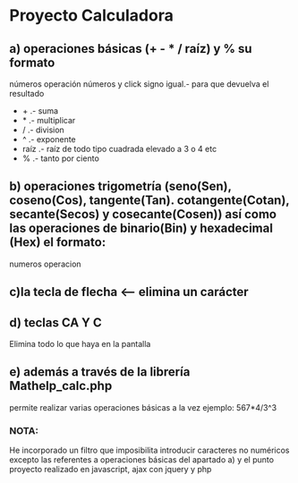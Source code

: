 ﻿<h1>Proyecto Calculadora</h1>
<h2>a) operaciones básicas (+ - * / raíz) y % su formato</h2>
       <span>  números operación números y click signo igual.- para que devuelva el resultado</span>
    <ul>
        <li> + .- suma </li>
        <li> * .- multiplicar</li>
        <li> / .- division</li>
        <li> ^ .- exponente</li>
        <li> raíz .- raíz de todo tipo cuadrada elevado a 3 o 4 etc</li>
        <li> % .- tanto por ciento</li>
    </ul>

<h2>b) operaciones trigometría (seno(Sen), coseno(Cos), tangente(Tan). cotangente(Cotan), secante(Secos) y cosecante(Cosen)) así como las operaciones de binario(Bin) y hexadecimal (Hex) el formato:</h2>
   <span> numeros operacion</span> 

<h2>c)la tecla de flecha <-- elimina un carácter</h2>

<h2>d) teclas CA Y C</h2>
    Elimina todo lo que haya en la pantalla

<h2>e) además a través de la librería Mathelp_calc.php </h3>
     <span>permite realizar varias operaciones básicas a la vez ejemplo:
           567*4/3^3</span>

<h3>NOTA:</h3>
   <span> He incorporado un filtro que imposibilita introducir caracteres no numéricos excepto las referentes a operaciones básicas del apartado a) y el punto</span><br>
   <span>proyecto realizado en javascript, ajax con jquery y php</span>
